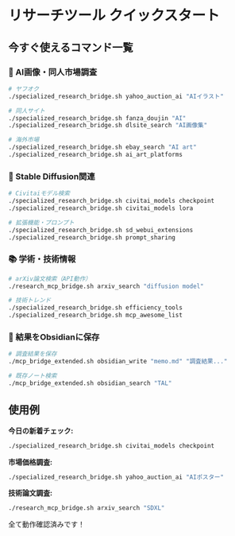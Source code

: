 # リサーチツール クイックスタート

## 今すぐ使えるコマンド一覧

### 🎨 AI画像・同人市場調査
```bash
# ヤフオク
./specialized_research_bridge.sh yahoo_auction_ai "AIイラスト"

# 同人サイト
./specialized_research_bridge.sh fanza_doujin "AI"
./specialized_research_bridge.sh dlsite_search "AI画像集"

# 海外市場
./specialized_research_bridge.sh ebay_search "AI art"
./specialized_research_bridge.sh ai_art_platforms
```

### 🤖 Stable Diffusion関連
```bash
# Civitaiモデル検索
./specialized_research_bridge.sh civitai_models checkpoint
./specialized_research_bridge.sh civitai_models lora

# 拡張機能・プロンプト
./specialized_research_bridge.sh sd_webui_extensions
./specialized_research_bridge.sh prompt_sharing
```

### 📚 学術・技術情報
```bash
# arXiv論文検索（API動作）
./research_mcp_bridge.sh arxiv_search "diffusion model"

# 技術トレンド
./specialized_research_bridge.sh efficiency_tools
./specialized_research_bridge.sh mcp_awesome_list
```

### 💾 結果をObsidianに保存
```bash
# 調査結果を保存
./mcp_bridge_extended.sh obsidian_write "memo.md" "調査結果..."

# 既存ノート検索
./mcp_bridge_extended.sh obsidian_search "TAL"
```

## 使用例

**今日の新着チェック:**
```bash
./specialized_research_bridge.sh civitai_models checkpoint
```

**市場価格調査:**
```bash
./specialized_research_bridge.sh yahoo_auction_ai "AIポスター"
```

**技術論文調査:**
```bash
./research_mcp_bridge.sh arxiv_search "SDXL"
```

全て動作確認済みです！